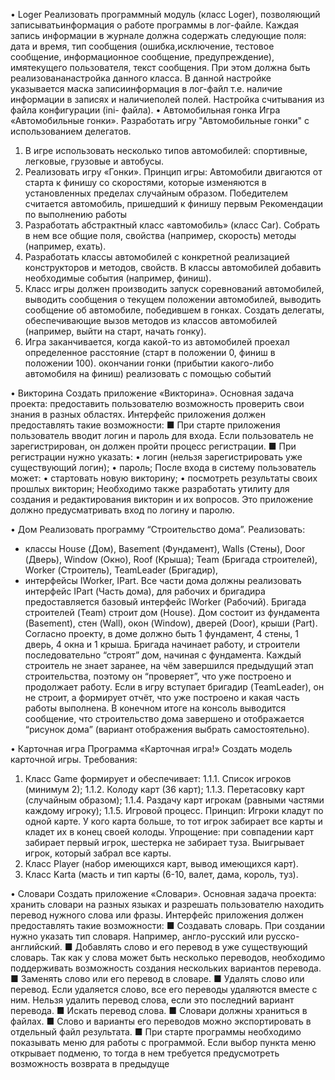 
•	Loger
Реализовать программный модуль (класс Loger), позволяющий записыватьинформация о 
работе программы в лог-файле. Каждая запись информации в журнале должна 
содержать следующие поля: дата и время, тип сообщения (ошибка,исключение, тестовое 
сообщение, информационное сообщение, предупреждение), имятекущего пользователя, 
текст сообщения. При этом должна быть реализовананастройка данного класса. В данной 
настройке указывается маска записиинформация в лог-файл т.е. наличие информации в 
записях и наличиеполей полей. Настройка считывания из файла конфигурации (ini-
файла).
•	Автомобильная гонка
Игра «Автомобильные гонки».
Разработать игру "Автомобильные гонки" с использованием делегатов.
1. В игре использовать несколько типов автомобилей: спортивные, легковые,
грузовые и автобусы.
2. Реализовать игру «Гонки». Принцип игры: Автомобили двигаются от
старта к финишу со скоростями, которые изменяются в установленных пределах
случайным образом. Победителем считается автомобиль, пришедший к финишу
первым
Рекомендации по выполнению работы
1. Разработать абстрактный класс «автомобиль» (класс Car). Собрать в нем
все общие поля, свойства (например, скорость) методы (например, ехать).
2. Разработать классы автомобилей с конкретной реализацией конструкторов
и методов, свойств. В классы автомобилей добавить необходимые события
(например, финиш).
3. Класс игры должен производить запуск соревнований автомобилей,
выводить сообщения о текущем положении автомобилей, выводить сообщение об
автомобиле, победившем в гонках. Создать делегаты, обеспечивающие вызов
методов из классов автомобилей (например, выйти на старт, начать гонку).
4. Игра заканчивается, когда какой-то из автомобилей проехал определенное
расстояние (старт в положении 0, финиш в положении 100). 
окончании гонки (прибытии какого-либо автомобиля на финиш) реализовать с
помощью событий

•	Викторина
Создать приложение «Викторина».
Основная задача проекта: предоставить пользователю возможность проверить
свои знания в разных областях.
Интерфейс приложения должен предоставлять такие возможности:
■ При старте приложения пользователь вводит логин и пароль для входа.
Если пользователь не зарегистрирован, он должен пройти процесс регистрации.
■ При регистрации нужно указать:
• логин (нельзя зарегистрировать уже существующий логин);
• пароль;
После входа в систему пользователь может:
• стартовать новую викторину;
• посмотреть результаты своих прошлых викторин;
Необходимо также разработать утилиту для создания и редактирования
викторин и их вопросов. Это приложение должно предусматривать вход по логину и паролю.

•	Дом 
Реализовать программу “Строительство дома”.
 Реализовать:
- классы  House (Дом), Basement (Фундамент), Walls (Стены), Door (Дверь), Window (Окно), Roof (Крыша); Team (Бригада строителей), Worker (Строитель), TeamLeader (Бригадир), 
- интерфейсы 
IWorker, IPart.
Все части дома должны реализовать интерфейс IPart (Часть дома), для рабочих и бригадира предоставляется базовый интерфейс IWorker (Рабочий).
Бригада строителей (Team) строит дом (House). Дом состоит из фундамента (Basement), стен (Wall), окон (Window), дверей (Door), крыши (Part).
Согласно проекту, в доме должно быть 1 фундамент, 4 стены, 1 дверь, 4 окна и 1 крыша.
Бригада начинает работу, и строители последовательно “строят” дом, начиная с фундамента. Каждый строитель не знает заранее, на чём завершился предыдущий этап строительства, поэтому он “проверяет”, что уже построено и продолжает работу. Если в игру вступает бригадир (TeamLeader), он не строит, а формирует отчёт, что уже построено и какая часть работы выполнена.
В конечном итоге на консоль выводится сообщение, что строительство дома завершено и отображается “рисунок дома” (вариант отображения выбрать самостоятельно).

•	Карточная игра
Программа «Карточная игра!»
Создать модель карточной игры. 
Требования:
1.	Класс Game формирует и обеспечивает:
1.1.1.	Список игроков (минимум 2);
1.1.2.	Колоду карт (36 карт);
1.1.3.	Перетасовку карт (случайным образом);
1.1.4.	Раздачу карт игрокам (равными частями каждому игроку);
1.1.5.	Игровой процесс. Принцип: Игроки кладут по одной карте. У кого карта больше, то тот игрок забирает все карты и кладет их в конец своей колоды. Упрощение: при совпадении карт забирает первый игрок, шестерка не забирает туза. Выигрывает игрок, который забрал все карты.
2.	Класс Player (набор имеющихся карт, вывод имеющихся карт).
3.	Класс Karta (масть и тип карты (6-10, валет, дама, король, туз).

•	Словари
Создать приложение «Словари».
Основная задача проекта: хранить словари на разных языках и разрешать пользователю находить перевод нужного слова или фразы.
Интерфейс приложения должен предоставлять такие возможности:
■ Создавать словарь. При создании нужно указать тип словаря. Например,
англо-русский или русско-английский.
■ Добавлять слово и его перевод в уже существующий словарь. Так как у
слова может быть несколько переводов, необходимо поддерживать возможность создания нескольких вариантов перевода.
■ Заменять слово или его перевод в словаре.
■ Удалять слово или перевод. Если удаляется слово, все его переводы удаляются вместе с ним. Нельзя удалить перевод слова, если это последний
вариант перевода.
■ Искать перевод слова.
■ Словари должны храниться в файлах.
■ Слово и варианты его переводов можно экспортировать в отдельный файл
результата.
■ При старте программы необходимо показывать меню для работы с программой. Если выбор пункта меню открывает подменю, то тогда в нем
требуется предусмотреть возможность возврата в предыдуще
